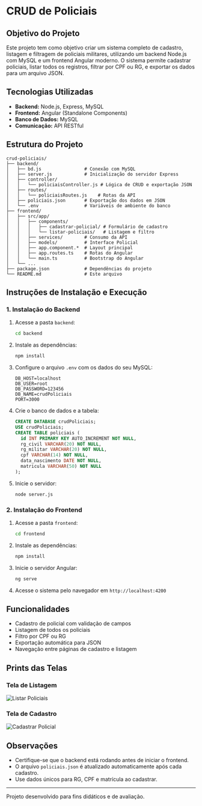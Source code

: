 # CRUD de Policiais

## Objetivo do Projeto

Este projeto tem como objetivo criar um sistema completo de cadastro, listagem e filtragem de policiais militares, utilizando um backend Node.js com MySQL e um frontend Angular moderno. O sistema permite cadastrar policiais, listar todos os registros, filtrar por CPF ou RG, e exportar os dados para um arquivo JSON.

## Tecnologias Utilizadas

- **Backend:** Node.js, Express, MySQL
- **Frontend:** Angular (Standalone Components)
- **Banco de Dados:** MySQL
- **Comunicação:** API RESTful

## Estrutura do Projeto

```
crud-policiais/
├── backend/
│   ├── bd.js                # Conexão com MySQL
│   ├── server.js            # Inicialização do servidor Express
│   ├── controller/
│   │   └── policiaisController.js # Lógica de CRUD e exportação JSON
│   ├── routes/
│   │   └── policiaisRoutes.js    # Rotas da API
│   ├── policiais.json       # Exportação dos dados em JSON
│   └── .env                 # Variáveis de ambiente do banco
├── frontend/
│   ├── src/app/
│   │   ├── components/
│   │   │   ├── cadastrar-policial/ # Formulário de cadastro
│   │   │   └── listar-policiais/   # Listagem e filtro
│   │   ├── services/        # Consumo da API
│   │   ├── models/          # Interface Policial
│   │   ├── app.component.*  # Layout principal
│   │   ├── app.routes.ts    # Rotas do Angular
│   │   └── main.ts          # Bootstrap do Angular
│   └── ...
├── package.json             # Dependências do projeto
└── README.md                # Este arquivo
```

## Instruções de Instalação e Execução

### 1. Instalação do Backend

1. Acesse a pasta `backend`:
   ```sh
   cd backend
   ```
2. Instale as dependências:
   ```sh
   npm install
   ```
3. Configure o arquivo `.env` com os dados do seu MySQL:
   ```env
   DB_HOST=localhost
   DB_USER=root
   DB_PASSWORD=123456
   DB_NAME=crudPoliciais
   PORT=3000
   ```
4. Crie o banco de dados e a tabela:
   ```sql
   CREATE DATABASE crudPoliciais;
   USE crudPoliciais;
   CREATE TABLE policiais (
     id INT PRIMARY KEY AUTO_INCREMENT NOT NULL,
     rg_civil VARCHAR(20) NOT NULL,
     rg_militar VARCHAR(20) NOT NULL,
     cpf VARCHAR(14) NOT NULL,
     data_nascimento DATE NOT NULL,
     matricula VARCHAR(50) NOT NULL
   );
   ```
5. Inicie o servidor:
   ```sh
   node server.js
   ```

### 2. Instalação do Frontend

1. Acesse a pasta `frontend`:
   ```sh
   cd frontend
   ```
2. Instale as dependências:
   ```sh
   npm install
   ```
3. Inicie o servidor Angular:
   ```sh
   ng serve
   ```
4. Acesse o sistema pelo navegador em `http://localhost:4200`

## Funcionalidades

- Cadastro de policial com validação de campos
- Listagem de todos os policiais
- Filtro por CPF ou RG
- Exportação automática para JSON
- Navegação entre páginas de cadastro e listagem

## Prints das Telas

### Tela de Listagem

![Listar Policiais](./prints/listar-policiais.png)

### Tela de Cadastro

![Cadastrar Policial](./prints/cadastrar-policial.png)

## Observações

- Certifique-se que o backend está rodando antes de iniciar o frontend.
- O arquivo `policiais.json` é atualizado automaticamente após cada cadastro.
- Use dados únicos para RG, CPF e matrícula ao cadastrar.

---

Projeto desenvolvido para fins didáticos e de avaliação.
